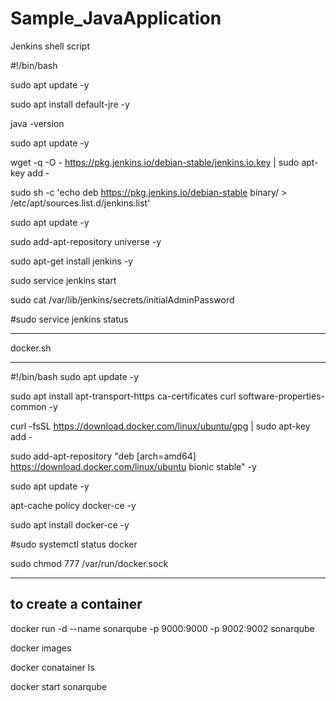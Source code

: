 ﻿# Sample_JavaApplication
Jenkins shell script

#!/bin/bash

sudo apt update -y

sudo apt install default-jre -y

java -version

sudo apt update -y

wget -q -O - https://pkg.jenkins.io/debian-stable/jenkins.io.key | sudo apt-key add -

sudo sh -c 'echo deb https://pkg.jenkins.io/debian-stable binary/ > /etc/apt/sources.list.d/jenkins.list'

sudo apt update -y

sudo add-apt-repository universe -y

sudo apt-get install jenkins -y

sudo service jenkins start

sudo cat /var/lib/jenkins/secrets/initialAdminPassword

#sudo service jenkins status

****************************************************************************************
docker.sh
****************************************************************************************

#!/bin/bash sudo apt update -y

sudo apt install apt-transport-https ca-certificates curl software-properties-common -y

curl -fsSL https://download.docker.com/linux/ubuntu/gpg | sudo apt-key add -

sudo add-apt-repository "deb [arch=amd64] https://download.docker.com/linux/ubuntu bionic stable" -y

sudo apt update -y

apt-cache policy docker-ce -y

sudo apt install docker-ce -y

#sudo systemctl status docker

sudo chmod 777 /var/run/docker.sock

*********************************************************************************
to create a container
---------------------------------------------------------------------------------
docker run -d --name sonarqube -p 9000:9000 -p 9002:9002 sonarqube

docker images

docker conatainer ls

docker start sonarqube
